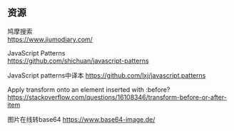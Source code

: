 ## 资源  

鸠摩搜索  
https://www.jiumodiary.com/  

JavaScript Patterns  
https://github.com/shichuan/javascript-patterns  

JavaScript patterns中译本 
https://github.com/lxj/javascript.patterns 

Apply transform onto an element inserted with :before?
https://stackoverflow.com/questions/16108346/transform-before-or-after-item  

图片在线转base64
https://www.base64-image.de/  
